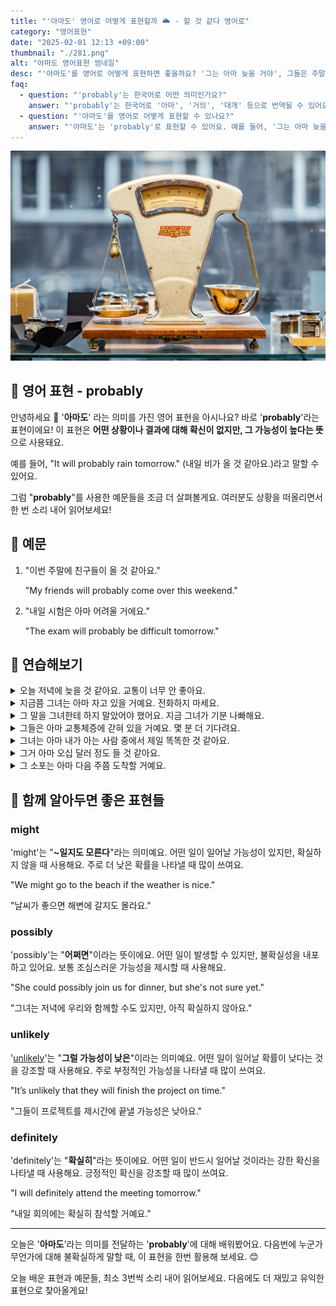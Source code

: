 ```yaml
---
title: "'아마도' 영어로 어떻게 표현할까 🌥️ - 할 것 같다 영어로"
category: "영어표현"
date: "2025-02-01 12:13 +09:00"
thumbnail: "./281.png"
alt: "아마도 영어표현 썸네일"
desc: "'아마도'를 영어로 어떻게 표현하면 좋을까요? '그는 아마 늦을 거야', 그들은 주말에 여행을 갈 것 같아' 등을 영어로 표현하는 법을 배워봅시다. 다양한 예문을 통해서 연습하고 본인의 표현으로 만들어 보세요."
faq:
  - question: "'probably'는 한국어로 어떤 의미인가요?"
    answer: "'probably'는 한국어로 '아마', '거의', '대개' 등으로 번역될 수 있어요. 어떤 일이 일어날 가능성이 높지만 확실하지 않을 때 사용해요."
  - question: "'아마도'를 영어로 어떻게 표현할 수 있나요?"
    answer: "'아마도'는 'probably'로 표현할 수 있어요. 예를 들어, '그는 아마 늦을 거야'는 'He will probably be late'로 말할 수 있어요."
---
```


![기울어진 저울](./281-1.jpg)

## 🌟 영어 표현 - probably

안녕하세요 👋 '**아마도**' 라는 의미를 가진 영어 표현을 아시나요? 바로 '**probably**'라는 표현이에요! 이 표현은 **어떤 상황이나 결과에 대해 확신이 없지만, 그 가능성이 높다는 뜻**으로 사용돼요.

<script async src="https://pagead2.googlesyndication.com/pagead/js/adsbygoogle.js?client=ca-pub-1465612013356152"
     crossorigin="anonymous"></script>
<!-- engple-horizontal-ad -->

<ins class="adsbygoogle"
     style="display:block"
     data-ad-client="ca-pub-1465612013356152"
     data-ad-slot="2106896038"
     data-ad-format="auto"
     data-full-width-responsive="true"></ins>

<script>
     (adsbygoogle = window.adsbygoogle || []).push({});
</script>

예를 들어, "It will probably rain tomorrow." (내일 비가 올 것 같아요.)라고 말할 수 있어요.

그럼 "**probably**"를 사용한 예문들을 조금 더 살펴볼게요. 여러분도 상황을 떠올리면서 한 번 소리 내어 읽어보세요!

## 📖 예문

1. "이번 주말에 친구들이 올 것 같아요."

   "My friends will probably come over this weekend."

2. "내일 시험은 아마 어려울 거에요."

   "The exam will probably be difficult tomorrow."

## 💬 연습해보기

<details>
<summary>오늘 저녁에 늦을 것 같아요. 교통이 너무 안 좋아요.</summary>
<span>I'll probably be late for dinner tonight. The traffic is terrible.</span>
</details>

<details>
<summary>지금쯤 그녀는 아마 자고 있을 거예요. 전화하지 마세요.</summary>
<span>She's probably sleeping right now. Don't call her.</span>
</details>

<details>
<summary>그 말을 그녀한테 하지 말았어야 했어요. 지금 그녀가 기분 나빠해요.</summary>
<span>I probably <a href="/blog/in-english/257.should've/">shouldn't have</a> said that to her. Now she's upset.</span>
</details>

<details>
<summary>그들은 아마 교통체증에 갇혀 있을 거예요. 몇 분 더 기다려요.</summary>
<span>They're probably stuck in traffic. Let's wait a few more minutes.</span>
</details>

<details>
<summary>그녀는 아마 내가 아는 사람 중에서 제일 똑똑한 것 같아요.</summary>
<span>She's probably the smartest person I know.</span>
</details>

<details>
<summary>그거 아마 오십 달러 정도 들 것 같아요.</summary>
<span>That'll probably cost around fifty bucks or so.</span>
</details>

<details>
<summary>그 소포는 아마 다음 주쯤 도착할 거예요.</summary>
<span>The package will probably arrive sometime next week.</span>
</details>

## 🤝 함께 알아두면 좋은 표현들

### might

'might'는 "**~일지도 모른다**"라는 의미예요. 어떤 일이 일어날 가능성이 있지만, 확실하지 않을 때 사용해요. 주로 더 낮은 확률을 나타낼 때 많이 쓰여요.

"We might go to the beach if the weather is nice."

"날씨가 좋으면 해변에 갈지도 몰라요."

### possibly

'possibly'는 "**어쩌면**"이라는 뜻이에요. 어떤 일이 발생할 수 있지만, 불확실성을 내포하고 있어요. 보통 조심스러운 가능성을 제시할 때 사용해요.

"She could possibly join us for dinner, but she's not sure yet."

"그녀는 저녁에 우리와 함께할 수도 있지만, 아직 확실하지 않아요."

### unlikely

'[unlikely](/blog/가능성이-거의-없어-영어표현/)'는 "**그럴 가능성이 낮은**"이라는 의미예요. 어떤 일이 일어날 확률이 낮다는 것을 강조할 때 사용해요. 주로 부정적인 가능성을 나타낼 때 많이 쓰여요.

"It’s unlikely that they will finish the project on time."

"그들이 프로젝트를 제시간에 끝낼 가능성은 낮아요."

### definitely

'definitely'는 "**확실히**"라는 뜻이에요. 어떤 일이 반드시 일어날 것이라는 강한 확신을 나타낼 때 사용해요. 긍정적인 확신을 강조할 때 많이 쓰여요.

"I will definitely attend the meeting tomorrow."

"내일 회의에는 확실히 참석할 거예요."

---

오늘은 '**아마도**'라는 의미를 전달하는 '**probably**'에 대해 배워봤어요. 다음번에 누군가 무언가에 대해 불확실하게 말할 때, 이 표현을 한번 활용해 보세요. 😊

오늘 배운 표현과 예문들, 최소 3번씩 소리 내어 읽어보세요. 다음에도 더 재밌고 유익한 표현으로 찾아올게요!
